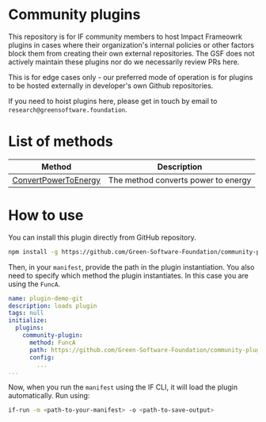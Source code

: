 # Community plugins


This repository is for IF community members to host Impact Frameowrk plugins in cases where their organization's internal policies or other factors block them from creating their own external repositories. 
The GSF does not actively maintain these plugins nor do we necessarily review PRs here.

This is for edge cases only - our preferred mode of operation is for plugins to be hosted externally in developer's own Github repositories. 

If you need to hoist plugins here, please get in touch by email to `research@greensoftware.foundation`.

# List of methods

| Method | Description |
|------- | ----------- |
| [ConvertPowerToEnergy](https://github.com/Green-Software-Foundation/community-plugins/blob/power-to-energy/docs/power-to-energy.md) | The method converts power to energy |

# How to use

You can install this plugin directly from GitHub repository.

```sh
npm install -g https://github.com/Green-Software-Foundation/community-plugins
```

Then, in your `manifest`, provide the path in the plugin instantiation. You also need to specify which method the plugin instantiates. In this case you are using the `FuncA`.

```yaml
name: plugin-demo-git
description: loads plugin
tags: null
initialize:
  plugins:
    community-plugin:
      method: FuncA
      path: https://github.com/Green-Software-Foundation/community-plugins
      config:
        ...
...
```

Now, when you run the `manifest` using the IF CLI, it will load the plugin automatically. Run using:

```sh
if-run -m <path-to-your-manifest> -o <path-to-save-output>
```
